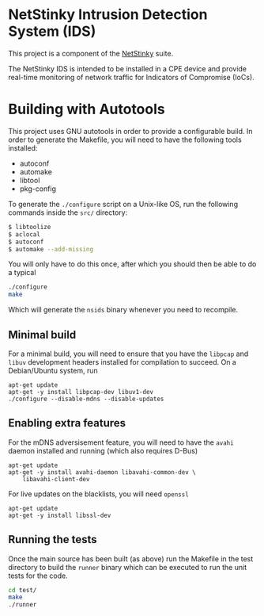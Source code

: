 # NetStinky Intrusion Detection System (IDS)
This project is a component of the [NetStinky](https://git.cms.waikato.ac.nz/NetStinky) suite.

The NetStinky IDS is intended to be installed in a CPE device and provide
real-time monitoring of network traffic for Indicators of Compromise (IoCs).

# Building with Autotools
This project uses GNU autotools in order to provide a configurable build. In order to generate the Makefile, you will need to have the following tools installed:
- autoconf
- automake
- libtool
- pkg-config

To generate the `./configure` script on a Unix-like OS, run the following commands inside the `src/` directory:

```bash
$ libtoolize
$ aclocal
$ autoconf
$ automake --add-missing
```

You will only have to do this once, after which you should then be able to do a typical
```bash
./configure
make
```
Which will generate the `nsids` binary whenever you need to recompile.

## Minimal build
For a minimal build, you will need to ensure that you have the `libpcap` and `libuv` development
headers installed for compilation to succeed. On a Debian/Ubuntu system, run

```
apt-get update
apt-get -y install libpcap-dev libuv1-dev
./configure --disable-mdns --disable-updates
```

## Enabling extra features
For the mDNS adversisement feature, you will need to have the `avahi` daemon installed and running (which also requires D-Bus)
```
apt-get update
apt-get -y install avahi-daemon libavahi-common-dev \
    libavahi-client-dev
```

For live updates on the blacklists, you will need `openssl`
```
apt-get update
apt-get -y install libssl-dev
```

## Running the tests
Once the main source has been built (as above) run the Makefile in the test
directory to build the `runner` binary which can be executed to run the unit
tests for the code.

```bash
cd test/
make
./runner
```

